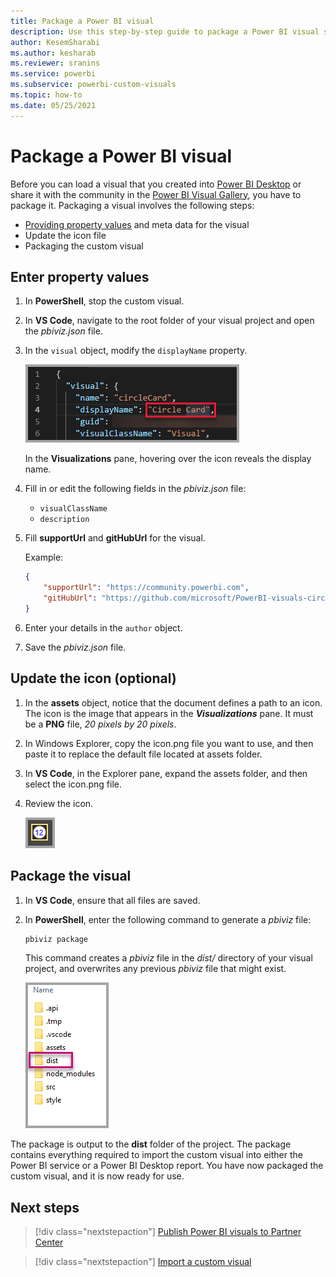 ```yaml
---
title: Package a Power BI visual
description: Use this step-by-step guide to package a Power BI visual so it can be shared and imported. 
author: KesemSharabi
ms.author: kesharab
ms.reviewer: sranins
ms.service: powerbi
ms.subservice: powerbi-custom-visuals
ms.topic: how-to
ms.date: 05/25/2021
---
```


# Package a Power BI visual

Before you can load a visual that you created into [Power BI Desktop](https://powerbi.microsoft.com/desktop/) or share it with the community in the [Power BI Visual Gallery](https://visuals.powerbi.com/), you have to package it.
Packaging a visual involves the following steps:

* [Providing property values](#enter-property-values) and meta data for the visual
* Update the icon file
* Packaging the custom visual

## Enter property values

1. In **PowerShell**, stop the custom visual.
2. In **VS Code**, navigate to the root folder of your visual project and open the *pbiviz.json* file.

3. In the `visual` object, modify the `displayName` property.

    ![Display Name visual](media/custom-visual-develop-tutorial-format-options/display-name-viz.png)

    In the **Visualizations** pane, hovering over the icon reveals the display name.

4. Fill in or edit the following fields in the *pbiviz.json* file:
    * `visualClassName`
    * `description`

5. Fill **supportUrl** and **gitHubUrl** for the visual.

    Example:

    ```json
    {
        "supportUrl": "https://community.powerbi.com",
        "gitHubUrl": "https://github.com/microsoft/PowerBI-visuals-circlecard"
    }
    ```

6. Enter your details in the `author` object.

7. Save the *pbiviz.json* file.

## Update the icon (optional)

1. In the **assets** object, notice that the document defines a path to an icon. The icon is the image that appears in the **_Visualizations_** pane. It must be a **PNG** file, *20 pixels by 20 pixels*.

2. In Windows Explorer, copy the icon.png file you want to use, and then paste it to replace the default file located at assets folder.

3. In **VS Code**, in the Explorer pane, expand the assets folder, and then select the icon.png file.

4. Review the icon.

    ![Viz pane image](media/package-a-visual/viz-pane-image.png)

## Package the visual

1. In **VS Code**, ensure that all files are saved.

2. In **PowerShell**, enter the following command to generate a *pbiviz* file:

    ```powershell
    pbiviz package
    ```

    This command creates a *pbiviz* file in the *dist/* directory of your visual project, and overwrites any previous *pbiviz* file that might exist.

    ![Dist folder](media/package-a-visual/dist-folder.png)

The package is output to the **dist** folder of the project. The package contains everything required to import the custom visual into either the Power BI service or a Power BI Desktop report. You have now packaged the custom visual, and it is now ready for use.

## Next steps

> [!div class="nextstepaction"]
> [Publish Power BI visuals to Partner Center](office-store.md)

> [!div class="nextstepaction"]
> [Import a custom visual](import-visual.md)
